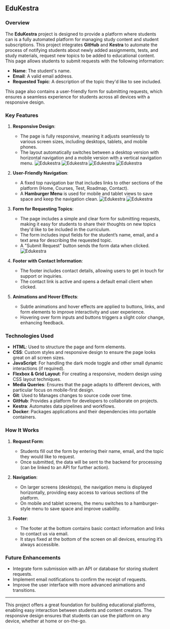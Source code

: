 ## EduKestra

### Overview

The **EduKestra** project is designed to provide a platform where students can is a fully automated platform for managing study content and student subscriptions. This project integrates **GitHub** and **Kestra** to automate the process of notifying students about newly added assignments, tests, and study materials, request new topics to be added to educational content. This page allows students to submit requests with the following information:
- **Name**: The student's name.
- **Email**: A valid email address.
- **Requested Topic**: A description of the topic they'd like to see included.

This page also contains a user-friendly form for submitting requests, which ensures a seamless experience for students across all devices with a responsive design.

### Key Features

1. **Responsive Design**:
   - The page is fully responsive, meaning it adjusts seamlessly to various screen sizes, including desktops, tablets, and mobile phones.
   - The layout automatically switches between a desktop version with horizontal navigation and a mobile version with a vertical    navigation menu.
    ![Edukestra](/styles/img/mobile_ham.png)
    ![Edukestra](/styles/img/mobil_subs.png)
    ![Edukestra](/styles/img/mobil_menu.png)
    ![Edukestra](/styles/img/edukestra.png)


2. **User-Friendly Navigation**:
   - A fixed top navigation bar that includes links to other sections of the platform (Home, Courses, Test, Roadmap, Contact).
   - A **Hamburger Menu** is used for mobile and tablet views to save space and keep the navigation clean.
    ![Edukestra](/styles/img/mobil_menu.png)
    ![Edukestra](/styles/img/mobil_content.png)

3. **Form for Requesting Topics**:
   - The page includes a simple and clear form for submitting requests, making it easy for students to share their thoughts on new topics they'd like to be included in the curriculum.
   - The form includes input fields for the student’s name, email, and a text area for describing the requested topic.
   - A "Submit Request" button sends the form data when clicked.
   ![Edukestra](/styles/img/req.png)

4. **Footer with Contact Information**:
   - The footer includes contact details, allowing users to get in touch for support or inquiries.
   - The contact link is active and opens a default email client when clicked.

5. **Animations and Hover Effects**:
   - Subtle animations and hover effects are applied to buttons, links, and form elements to improve interactivity and user experience.
   - Hovering over form inputs and buttons triggers a slight color change, enhancing feedback.

### Technologies Used

- **HTML**: Used to structure the page and form elements.
- **CSS**: Custom styles and responsive design to ensure the page looks great on all screen sizes.
- **JavaScript**: For handling the dark mode toggle and other small dynamic interactions (if required).
- **Flexbox & Grid Layout**: For creating a responsive, modern design using CSS layout techniques.
- **Media Queries**: Ensures that the page adapts to different devices, with particular focus on mobile-first design.
- **Git**: Used to Manages changes to source code over time.
- **GitHub**: Provides a platform for developers to collaborate on projects.
- **Kestra**: Automates data pipelines and workflows.
- **Docker**: Packages applications and their dependencies into portable containers.

### How It Works

1. **Request Form**:
   - Students fill out the form by entering their name, email, and the topic they would like to request.
   - Once submitted, the data will be sent to the backend for processing (can be linked to an API for further action).
   
2. **Navigation**:
   - On larger screens (desktops), the navigation menu is displayed horizontally, providing easy access to various sections of the platform.
   - On mobile and tablet screens, the menu switches to a hamburger-style menu to save space and improve usability.

3. **Footer**:
   - The footer at the bottom contains basic contact information and links to contact us via email.
   - It stays fixed at the bottom of the screen on all devices, ensuring it’s always accessible.

### Future Enhancements

- Integrate form submission with an API or database for storing student requests.
- Implement email notifications to confirm the receipt of requests.
- Improve the user interface with more advanced animations and transitions.

---

This project offers a great foundation for building educational platforms, enabling easy interaction between students and content creators. The responsive design ensures that students can use the platform on any device, whether at home or on-the-go.
